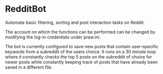 # RedditBot
Automate basic filtering, sorting and post interaction tasks on Reddit.

The account on which the functions can be performed can be changed by modifying the log-in credentials under praw.ini.

The bot is currently configured to save new posts that contain user-specific keywords from a subreddit of the users choice. It runs on a 30 minute loop where it constantly checks the top 5 posts on the subreddit of choice for newer posts while constantly keeping track of posts that have already been saved in a different file.
